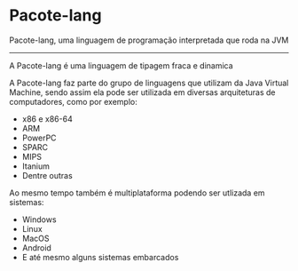 # Pacote-lang
Pacote-lang, uma linguagem de programação interpretada que roda na JVM

---

A Pacote-lang é uma linguagem de tipagem fraca e dinamica

A Pacote-lang faz parte do grupo de linguagens que utilizam da Java Virtual Machine, sendo assim ela pode ser utilizada em diversas arquiteturas de computadores, como por exemplo:
- x86 e x86-64
- ARM
- PowerPC
- SPARC
- MIPS
- Itanium
- Dentre outras

Ao mesmo tempo também é multiplataforma podendo ser utlizada em sistemas:
- Windows
- Linux
- MacOS
- Android
- E até mesmo alguns sistemas embarcados
